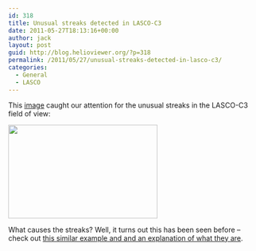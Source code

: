 ```yaml
---
id: 318
title: Unusual streaks detected in LASCO-C3
date: 2011-05-27T18:13:16+00:00
author: jack
layout: post
guid: http://blog.helioviewer.org/?p=318
permalink: /2011/05/27/unusual-streaks-detected-in-lasco-c3/
categories:
  - General
  - LASCO
---
```

This [image](http://helioviewer.org/?date=2011-05-27T14:58:06.000Z&imageScale=76.8&imageLayers=[SDO,AIA,AIA,304,1,100],[SOHO,LASCO,C3,white-light,1,100]) caught our attention for the unusual streaks in the LASCO-C3 field of view:

[<img src="https://helioviewer-project.github.io/images/uploads/2011/05/2011_05_27_14_58_06_AIA_304__LASCO_C3__LASCO_C2-300x188.png" alt="" title="2011_05_27_14_58_06_AIA_304__LASCO_C3__LASCO_C2" width="300" height="188" class="alignnone size-medium wp-image-319" srcset="http://blog.helioviewer.org/wp-content/uploads/2011/05/2011_05_27_14_58_06_AIA_304__LASCO_C3__LASCO_C2-300x188.png 300w, http://blog.helioviewer.org/wp-content/uploads/2011/05/2011_05_27_14_58_06_AIA_304__LASCO_C3__LASCO_C2-1024x642.png 1024w, http://blog.helioviewer.org/wp-content/uploads/2011/05/2011_05_27_14_58_06_AIA_304__LASCO_C3__LASCO_C2.png 1297w" sizes="(max-width: 300px) 100vw, 300px" />](https://helioviewer-project.github.io/images/uploads/2011/05/2011_05_27_14_58_06_AIA_304__LASCO_C3__LASCO_C2.png)

What causes the streaks? Well, it turns out this has been seen before &#8211; check out [this similar example and and an explanation of what they are](http://sohowww.nascom.nasa.gov/pickoftheweek/old/17sep2003/index.html).

